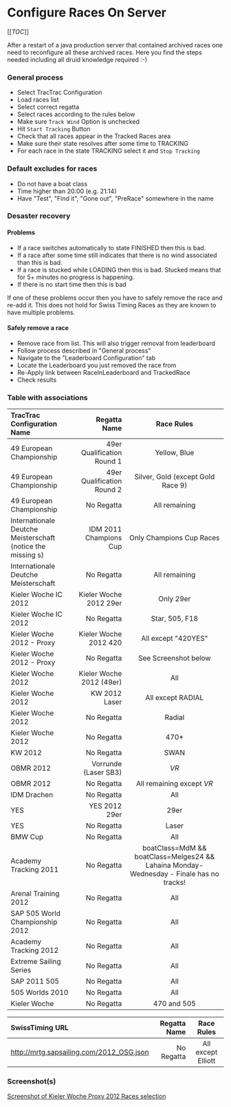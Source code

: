 # Configure Races On Server

[[_TOC_]]

After a restart of a java production server that contained archived races one need to reconfigure all these archived races. Here you find the steps needed including all druid knowledge required :-)

### General process

* Select TracTrac Configuration
* Load races list
* Select correct regatta
* Select races according to the rules below
* Make sure `Track Wind` Option is unchecked
* Hit `Start Tracking` Button
* Check that all races appear in the Tracked Races area
* Make sure their state resolves after some time to TRACKING
* For each race in the state TRACKING select it and `Stop Tracking`

### Default excludes for races

* Do not have a boat class
* Time higher than 20:00 (e.g. 21:14)
* Have "Test", "Find it", "Gone out", "PreRace" somewhere in the name

### Desaster recovery

#### Problems

* If a race switches automatically to state FINISHED then this is bad.
* If a race after some time still indicates that there is no wind associated than this is bad.
* If a race is stucked while LOADING then this is bad. Stucked means that for 5+ minutes no progress is happening.
* If there is no start time then this is bad

If one of these problems occur then you have to safely remove the race and re-add it. This does not hold for Swiss Timing Races as they are known to have multiple problems.

#### Safely remove a race

* Remove race from list. This will also trigger removal from leaderboard
* Follow process described in "General process"
* Navigate to the "Leaderboard Configuration" tab
* Locate the Leaderboard you just removed the race from
* Re-Apply link between RaceInLeaderboard and TrackedRace
* Check results

### Table with associations

| TracTrac Configuration Name | Regatta Name | Race Rules |
|:-----------|------------:|:------------:|
| 49 European Championship      |        49er Qualification Round 1 |     Yellow, Blue     |
| 49 European Championship      |        49er Qualification Round 2 |     Silver, Gold (except Gold Race 9)  |
| 49 European Championship      |        No Regatta |     All remaining  | 
| Internationale Deutche Meisterschaft (notice the missing s)     |        IDM 2011 Champions Cup |     Only Champions Cup Races  | 
| Internationale Deutche Meisterschaft      |        No Regatta |     All remaining  | 
| Kieler Woche IC 2012 | Kieler Woche 2012 29er | Only 29er |
| Kieler Woche IC 2012 | No Regatta | Star, 505, F18 |
| Kieler Woche 2012 - Proxy | Kieler Woche 2012 420 | All except "420YES" |
| Kieler Woche 2012 - Proxy | No Regatta | See Screenshot below |
| Kieler Woche 2012 | Kieler Woche 2012 (49er) | All  |
| Kieler Woche 2012 | KW 2012 Laser | All except RADIAL  |
| Kieler Woche 2012 | No Regatta | Radial |
| Kieler Woche 2012 | No Regatta | 470* |
| KW 2012 | No Regatta | SWAN |
| OBMR 2012 | Vorrunde (Laser SB3) | *VR* |
| OBMR 2012 | No Regatta | All remaining except *VR* |
| IDM Drachen | No Regatta | All |
| YES | YES 2012 29er | 29er |
| YES | No Regatta | Laser |
| BMW Cup | No Regatta | All |
| Academy Tracking 2011 | No Regatta | boatClass=MdM && boatClass=Melges24 && Lahaina Monday-Wednesday - Finale has no tracks! |
| Arenal Training 2012 | No Regatta | All |
| SAP 505 World Championship 2012 | No Regatta | All |
| Academy Tracking 2012 | No Regatta | All |
| Extreme Sailing Series | No Regatta | All |
| SAP 2011 505 | No Regatta | All |
| 505 Worlds 2010 | No Regatta | All |
| Kieler Woche | No Regatta | 470 and 505 |

| SwissTiming URL | Regatta Name | Race Rules |
|:-----------|------------:|:------------:|
| http://mrtg.sapsailing.com/2012_OSG.json      |        No Regatta  |     All except Elliott     |

### Screenshot(s)

[Screenshot of Kieler Woche Proxy 2012 Races selection](/wiki/images/RacesKielerWocheProxy2012.jpg)